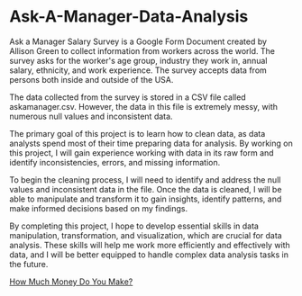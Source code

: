 # Ask-A-Manager-Data-Analysis

Ask a Manager Salary Survey is a Google Form Document created by Allison Green to collect information from workers across the world. The survey asks for the worker's age group, industry they work in, annual salary, ethnicity, and work experience. The survey accepts data from persons both inside and outside of the USA.

The data collected from the survey is stored in a CSV file called askamanager.csv. However, the data in this file is extremely messy, with numerous null values and inconsistent data.

The primary goal of this project is to learn how to clean data, as data analysts spend most of their time preparing data for analysis. By working on this project, I will gain experience working with data in its raw form and identify inconsistencies, errors, and missing information.

To begin the cleaning process, I will need to identify and address the null values and inconsistent data in the file. Once the data is cleaned, I will be able to manipulate and transform it to gain insights, identify patterns, and make informed decisions based on my findings.

By completing this project, I hope to develop essential skills in data manipulation, transformation, and visualization, which are crucial for data analysis. These skills will help me work more efficiently and effectively with data, and I will be better equipped to handle complex data analysis tasks in the future.

[How Much Money Do You Make?](https://www.askamanager.org/2023/04/how-much-money-do-you-make-6.html)
